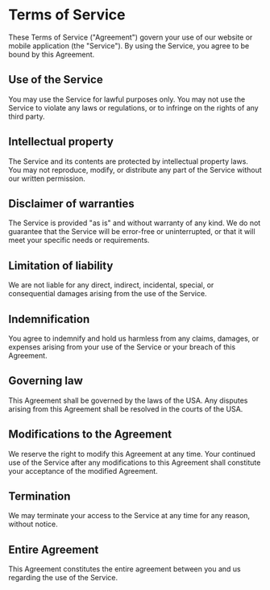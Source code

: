 # Terms of Service

These Terms of Service ("Agreement") govern your use of our website or mobile application (the "Service"). By using the Service, you agree to be bound by this Agreement.

## Use of the Service
You may use the Service for lawful purposes only. You may not use the Service to violate any laws or regulations, or to infringe on the rights of any third party.

## Intellectual property
The Service and its contents are protected by intellectual property laws. You may not reproduce, modify, or distribute any part of the Service without our written permission.

## Disclaimer of warranties
The Service is provided "as is" and without warranty of any kind. We do not guarantee that the Service will be error-free or uninterrupted, or that it will meet your specific needs or requirements.

## Limitation of liability
We are not liable for any direct, indirect, incidental, special, or consequential damages arising from the use of the Service.

## Indemnification
You agree to indemnify and hold us harmless from any claims, damages, or expenses arising from your use of the Service or your breach of this Agreement.

## Governing law
This Agreement shall be governed by the laws of the USA. Any disputes arising from this Agreement shall be resolved in the courts of the USA.

## Modifications to the Agreement
We reserve the right to modify this Agreement at any time. Your continued use of the Service after any modifications to this Agreement shall constitute your acceptance of the modified Agreement.

## Termination
We may terminate your access to the Service at any time for any reason, without notice.

## Entire Agreement
This Agreement constitutes the entire agreement between you and us regarding the use of the Service.

